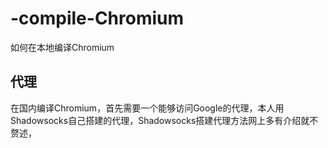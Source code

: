 # -compile-Chromium
如何在本地编译Chromium
## 代理
在国内编译Chromium，首先需要一个能够访问Google的代理，本人用Shadowsocks自己搭建的代理，Shadowsocks搭建代理方法网上多有介绍就不赘述，

